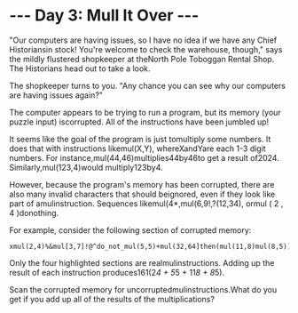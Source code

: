 # --- Day 3: Mull It Over ---

"Our computers are having issues, so I have no idea if we have any Chief Historiansin stock! You're welcome to check the warehouse, though," says the mildly flustered shopkeeper at theNorth Pole Toboggan Rental Shop. The Historians head out to take a look.

The shopkeeper turns to you. "Any chance you can see why our computers are having issues again?"

The computer appears to be trying to run a program, but its memory (your puzzle input) iscorrupted. All of the instructions have been jumbled up!

It seems like the goal of the program is just tomultiply some numbers. It does that with instructions likemul(X,Y), whereXandYare each 1-3 digit numbers. For instance,mul(44,46)multiplies44by46to get a result of2024. Similarly,mul(123,4)would multiply123by4.

However, because the program's memory has been corrupted, there are also many invalid characters that should beignored, even if they look like part of amulinstruction. Sequences likemul(4*,mul(6,9!,?(12,34), ormul ( 2 , 4 )donothing.

For example, consider the following section of corrupted memory:

```shell
xmul(2,4)%&mul[3,7]!@^do_not_mul(5,5)+mul(32,64]then(mul(11,8)mul(8,5))
```
Only the four highlighted sections are realmulinstructions. Adding up the result of each instruction produces161(2*4 + 5*5 + 11*8 + 8*5).

Scan the corrupted memory for uncorruptedmulinstructions.What do you get if you add up all of the results of the multiplications?


